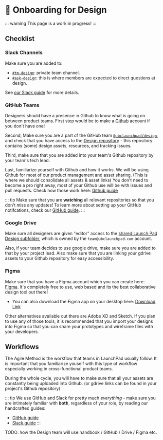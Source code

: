 # 🚀 Onboarding for Design

::: warning
This page is a work in progress!
:::

## Checklist

### Slack Channels

Make sure you are added to:

* [`#tm-design`](https://ubclaunchpad.slack.com/archives/CNV9XR2SU): private team channel.
* [`#ask-design`](https://ubclaunchpad.slack.com/archives/CK0H2GNQH): this is where members are expected to direct questions at design.

See [our Slack guide](/handbook/tools/slack.md) for more details.

### GitHub Teams

Designers should have a presence in Github to know what is going on between product teams. First step would be to make a [Github](https://github.com/) account if you don't have one!

Second, Make sure you are a part of the GitHub team [`@ubclaunchpad/design`](https://github.com/orgs/ubclaunchpad/teams/design), and check that you have access to the [Design repository](https://github.com/ubclaunchpad/design) - this repository contains (some) design assets, resources, and tracking issues.

Third, make sure that you are added into your team's Github repository by your team's tech lead. 

Last, familiarize yourself with Github and how it works. We will be using Github for most of our product management and asset sharing. (This is where we should consolidate all assets & asset links) You don't need to become a pro right away, most of your Github use will be with issues and pull requests. Check how those work here: [Github guide](../tools/github.md)

::: tip
Make sure that you are **watching** all relevant repositories so that you don't miss any updates! To learn more about setting up your GitHub notifcations, check our [GitHub guide](../tools/github.md#setting-up-notifications).
:::

### Google Drive

Make sure all designers are given "editor" access to the [shared Launch Pad Design subfolder](https://drive.google.com/drive/u/0/folders/1Zfe25r3D77hGdyMkj0tlxHNa-r7fAq1d), which is owned by the `team@ubclaunchpad.com` account.

Also, if your team decides to use google drive, make sure you are added to that by your project lead. Also make sure that you are linking your gdrive assets to your Github repository for easy accessibility.

### Figma

Make sure that you have a Figma account which you can create here: [Figma](https://www.figma.com/). It's completely free to use, web based and its the best collaborative design tool out there!
* You can also download the Figma app on your desktop here: [Download Link](https://www.figma.com/downloads/)

Other alternatives available out there are Adobe XD and Sketch. If you plan to use any of those tools, it is recommended that you import your designs into Figma so that you can share your prototypes and wireframe files with your developers.

## Workflows

The Agile Method is the workflow that teams in LaunchPad usually follow. It is important that you familiarize youself with this type of workflow especially working in cross-functional product teams. 

During the whole cycle, you will have to make sure that all your assets are constantly being uploaded into Github. (or gdrive links can be found in your project's Github repository)

::: tip
We use GitHub and Slack for pretty much *everything* - make sure you are intimately familiar with **both**, regardless of your role, by reading our handcrafted guides:

* [GitHub guide](https://docs.ubclaunchpad.com/handbook/tools/github)
* [Slack guide](https://docs.ubclaunchpad.com/handbook/tools/slack)
:::

TODO: how the Design team will use handbook / GitHub / Drive / Figma etc.
